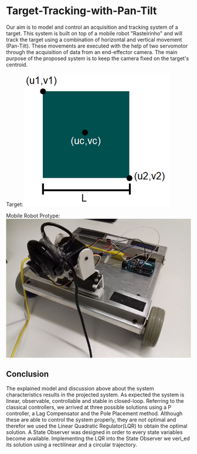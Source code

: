 # Target-Tracking-with-Pan-Tilt

Our aim is to model and control an acquisition and tracking system of a target. This system is built on top of a mobile robot "Rasteirinho" and will track the target using a combination of horizontal and vertical movement (Pan-Tilt). These movements are executed with the help of two servomotor through the acquisition of data from an end-effector camera. The main purpose of the proposed system is to keep the camera fixed on the target's centroid.


Target:
![image](https://github.com/luis-a-miranda/Target-Tracking-with-Pan-Tilt/blob/main/images/target.png?raw=true)

Mobile Robot Protype:
![image](https://github.com/luis-a-miranda/Target-Tracking-with-Pan-Tilt/blob/main/images/rasteirinho.png?raw=true)

## Conclusion
The explained model and discussion above about the system characteristics results in the projected system. As expected the system is linear, observable, controllable and stable in closed-loop. Referring to the classical controllers, we arrived at three possible solutions using a P controller, a Lag Compensator and the Pole Placement method. Although these are able to control the system properly, they are not optimal and therefor we used the Linear Quadratic Regulator(LQR) to obtain the optimal solution. A State Observer was designed in order to every state variables become available. Implementing the LQR into the State Observer we veri_ed its solution using a rectilinear and a circular trajectory.

